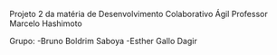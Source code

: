 Projeto 2 da matéria de Desenvolvimento Colaborativo Ágil
Professor Marcelo Hashimoto

Grupo:
	-Bruno Boldrim Saboya
	-Esther Gallo Dagir
